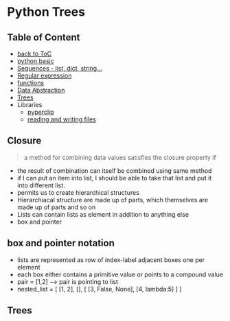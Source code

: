 # Python Trees

## Table of Content
 * [back to ToC](./table_of_content.md)
 * [python basic](./py_basics.md)
 * [Sequences - list, dict, string...](./py_sequences.md)
 * [Regular expression](./py_regular_exp.md)
 * [functions](./py_functions.md)
 * [Data Abstraction](./py_data_abstraction.md)
 * [Trees](./py_trees.md)
 * Libraries
   * [pyperclip](./py_lib_pyperclip.md)
   * [reading and writing files](./py_io.md)

## Closure
> a method for combining data values satisfies the closure property if
 * the result of combination can itself be combined using same method
 * if I can put an item into list, I should be able to take that list and put it into different list.
 * permits us to create hierarchical structures
 * Hierarchiacal structure are made up of parts, which themselves are made up of parts and so on
 * Lists can contain lists as element in addition to anything else
 * box and pointer
 
## box and pointer notation
 * lists are represented as row of index-label adjacent boxes one per element
 * each box either contains a primitive value or points to a compound value
 * pair = [1,2] --> pair is pointing to list 
 * nested_list = [ [1, 2], [], [ [3, False, None], [4, lambda:5] ] ]
## Trees


